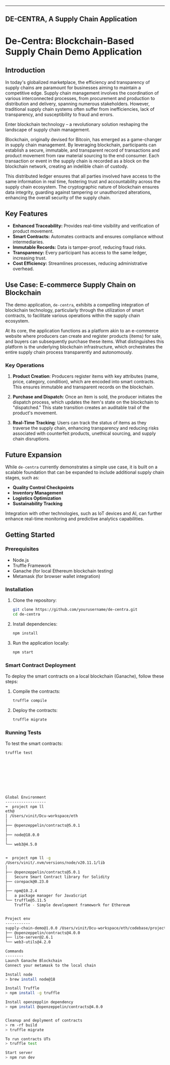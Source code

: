 -------------------------------------------
DE-CENTRA, A Supply Chain Application
-------------------------------------------

# De-Centra: Blockchain-Based Supply Chain Demo Application

## Introduction

In today's globalized marketplace, the efficiency and transparency of supply chains are paramount for businesses aiming to maintain a competitive edge. Supply chain management involves the coordination of various interconnected processes, from procurement and production to distribution and delivery, spanning numerous stakeholders. However, traditional supply chain systems often suffer from inefficiencies, lack of transparency, and susceptibility to fraud and errors. 

Enter blockchain technology – a revolutionary solution reshaping the landscape of supply chain management.

Blockchain, originally devised for Bitcoin, has emerged as a game-changer in supply chain management. By leveraging blockchain, participants can establish a secure, immutable, and transparent record of transactions and product movement from raw material sourcing to the end consumer. Each transaction or event in the supply chain is recorded as a block on the blockchain network, creating an indelible chain of custody. 

This distributed ledger ensures that all parties involved have access to the same information in real time, fostering trust and accountability across the supply chain ecosystem. The cryptographic nature of blockchain ensures data integrity, guarding against tampering or unauthorized alterations, enhancing the overall security of the supply chain.

## Key Features

- **Enhanced Traceability:** Provides real-time visibility and verification of product movement.
- **Smart Contracts:** Automates contracts and ensures compliance without intermediaries.
- **Immutable Records:** Data is tamper-proof, reducing fraud risks.
- **Transparency:** Every participant has access to the same ledger, increasing trust.
- **Cost Efficiency:** Streamlines processes, reducing administrative overhead.

## Use Case: E-commerce Supply Chain on Blockchain

The demo application, `de-centra`, exhibits a compelling integration of blockchain technology, particularly through the utilization of smart contracts, to facilitate various operations within the supply chain ecosystem.

At its core, the application functions as a platform akin to an e-commerce website where producers can create and register products (items) for sale, and buyers can subsequently purchase these items. What distinguishes this platform is the underlying blockchain infrastructure, which orchestrates the entire supply chain process transparently and autonomously.

### Key Operations

1. **Product Creation**: Producers register items with key attributes (name, price, category, condition), which are encoded into smart contracts. This ensures immutable and transparent records on the blockchain.
  
2. **Purchase and Dispatch**: Once an item is sold, the producer initiates the dispatch process, which updates the item's state on the blockchain to "dispatched." This state transition creates an auditable trail of the product's movement.
  
3. **Real-Time Tracking**: Users can track the status of items as they traverse the supply chain, enhancing transparency and reducing risks associated with counterfeit products, unethical sourcing, and supply chain disruptions.

## Future Expansion

While `de-centra` currently demonstrates a simple use case, it is built on a scalable foundation that can be expanded to include additional supply chain stages, such as:

- **Quality Control Checkpoints**
- **Inventory Management**
- **Logistics Optimization**
- **Sustainability Tracking**

Integration with other technologies, such as IoT devices and AI, can further enhance real-time monitoring and predictive analytics capabilities.

## Getting Started

### Prerequisites

- Node.js
- Truffle Framework
- Ganache (for local Ethereum blockchain testing)
- Metamask (for browser wallet integration)

### Installation

1. Clone the repository:
    ```bash
    git clone https://github.com/yourusername/de-centra.git
    cd de-centra
    ```

2. Install dependencies:
    ```bash
    npm install
    ```

3. Run the application locally:
    ```bash
    npm start
    ```

### Smart Contract Deployment

To deploy the smart contracts on a local blockchain (Ganache), follow these steps:

1. Compile the contracts:
    ```bash
    truffle compile
    ```

2. Deploy the contracts:
    ```bash
    truffle migrate
    ```

### Running Tests

To test the smart contracts:

```bash
truffle test









Global Environment
------------------
➜  project npm ll
eth@
│ /Users/vinit/Dcu-workspace/eth
│ 
├── @openzeppelin/contracts@5.0.1
│   
├── node@18.0.0
│   
└── web3@4.5.0
    

➜  project npm ll -g
/Users/vinit/.nvm/versions/node/v20.11.1/lib
│ 
├── @openzeppelin/contracts@5.0.1
│   Secure Smart Contract library for Solidity
├── corepack@0.23.0
│   
├── npm@10.2.4
│   a package manager for JavaScript
└── truffle@5.11.5
    Truffle - Simple development framework for Ethereum


Project env
-----------
supply-chain-demo@1.0.0 /Users/vinit/Dcu-workspace/eth/codebase/project/supply-chain-demo
├── @openzeppelin/contracts@4.0.0
├── lite-server@2.6.1
└── web3-utils@4.2.0

Commands
--------
Launch Ganache Blockchain
Connect your metamask to the local chain

Install node
> brew install node@18

Install Truffle
> npm install -g truffle

Install openzepplin dependency
> npm install @openzeppelin/contracts@4.0.0


Cleanup and deplyment of contracts
> rm -rf build
> truffle migrate

To run contracts UTs
> truffle test

Start server
> npm run dev
